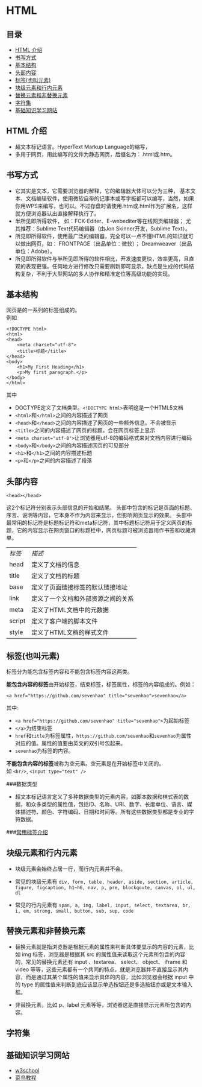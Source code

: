 # HTML

## 目录
* [HTML 介绍](#what)
* [书写方式](#write)
* [基本结构](#struct)
* [头部内容](#head)
* [标签(也叫元素)](#tag)
* [块级元素和行内元素](#block-and-inline)
* [替换元素和非替换元素](#replaced-elements-and-not)
* [字符集](#word)
* [基础知识学习网站](#reading)

## <a name="what">HTML 介绍</a>
* 超文本标记语言。HyperText Markup Language的缩写，
* 多用于网页，用此编写的文件为静态网页，后缀名为：.html或.htm。

## <a name="write">书写方式</a>
* 它其实是文本，它需要浏览器的解释，它的编辑器大体可以分为三种，
  基本文本、文档编辑软件，使用微软自带的记事本或写字板都可以编写，当然，如果你用WPS来编写，也可以。不过存盘时请使用.htm或.html作为扩展名，这样就方便浏览器认出直接解释执行了。
* 半所见即所得软件，
  如：FCK-Editer、E-webediter等在线网页编辑器；
  尤其推荐：Sublime Text代码编辑器（由Jon Skinner开发，Sublime Text）。
* 所见即所得软件，使用最广泛的编辑器，完全可以一点不懂HTML的知识就可以做出网页，如：
  FRONTPAGE（出品单位：微软）；
  Dreamweaver（出品单位：Adobe）。
* 所见即所得软件与半所见即所得的软件相比，开发速度更快，效率更高，且直观的表现更强。任何地方进行修改只需要刷新即可显示。缺点是生成的代码结构复杂，不利于大型网站的多人协作和精准定位等高级功能的实现。


## <a name="struct">基本结构</a>
网页是的一系列的标签组成的。    
例如
```
<!DOCTYPE html>
<html>
<head>
    <meta charset="utf-8">
    <title>标题</title>
</head>
<body>
	<h1>My First Heading</h1>
	<p>My first paragraph.</p>
</body>
</html>
```
其中
* DOCTYPE定义了文档类型。`<!DOCTYPE html>`表明这是一个HTML5文档
* `<html>`和`</html>`之间的内容描述了网页
* `<head>`和`</head>`之间的内容描述了网页的一些额外信息。不会被显示
* `<title>`之间的内容描述了网页的标题。会在网页标签上显示
* `<meta charset="utf-8">`让浏览器用utf-8的编码格式来对文档内容进行编码
* `<body>`和`</body>`之间的内容描述网页的可见部分
* `<h1>`和`</h1>`之间的内容描述标题
* `<p>`和`</p>`之间的内容描述了段落

## <a name="struct">头部内容</a> 
```
<head></head>
```
这2个标记符分别表示头部信息的开始和结尾。
头部中包含的标记是页面的标题、序言、说明等内容，它本身不作为内容来显示，但影响网页显示的效果。
头部中最常用的标记符是标题标记符和meta标记符，其中标题标记符用于定义网页的标题，它的内容显示在网页窗口的标题栏中，网页标题可被浏览器用作书签和收藏清单。

<table>
<tbody>
<tr><td><em>标签</em></td><td><em>描述</em></td></tr>
<tr><td>head</td><td>定义了文档的信息</td></tr>
<tr><td>title</td><td>定义了文档的标题</td></tr>
<tr><td>base</td><td>定义了页面链接标签的默认链接地址</td></tr>
<tr><td>link</td><td>定义了一个文档和外部资源之间的关系</td></tr>
<tr><td>meta</td><td>定义了HTML文档中的元数据</td></tr>
<tr><td>script</td><td>定义了客户端的脚本文件</td></tr>
<tr><td>style</td><td>定义了HTML文档的样式文件</td></tr>
</tbody>
</table>

## <a name="what">标签(也叫元素)</a>
标签分为能包含标签内容和不能包含标签内容这两类。    

**能包含内容的标签**由开始标签，结束标签，标签属性，标签的内容组成的。例如：
```
<a href="https://github.com/sevenhao" title="sevenhao">sevenhao</a>
```
其中:    
* `<a href="https://github.com/sevenhao" title="sevenhao">`为起始标签
* `</a>`为结束标签
* `href`和`title`为标签属性，`https://github.com/sevenhao`和`sevenhao`为属性对应的值。属性的值要由英文的双引号包起来。
* `sevenhao`为标签的内容。

**不能包含内容的标签**被称为空元素。空元素是在开始标签中关闭的。    
如 `<br/>`, `<input type="text" />`

###数据类型
* 超文本标记语言定义了多种数据类型的元素内容，如脚本数据和样式表的数据，和众多类型的属性值，包括ID、名称、URI、数字、长度单位、语言、媒体描述符、颜色、字符编码、日期和时间等。所有这些数据类型都是专业的字符数据。

###[常用标签介绍]()


## <a name="block-and-inline">块级元素和行内元素</a>
* 块级元素会始终占居一行，而行内元素并不会。  

* 常见的块级元素有 `div, form, table, header, aside, section, article, figure, figcaption, h1~h6, nav, p, pre, blockqoute, canvas, ol, ul, dl`    

* 常见的行内元素有 `span, a, img, label, input, select, textarea, br, i, em, strong, small, button, sub, sup, code`


## <a name="replaced-elements-and-not">替换元素和非替换元素</a>
* 替换元素就是指浏览器是根据元素的属性来判断具体要显示的内容的元素，比如 img 标签，浏览器是根据其 src 的属性值来读取这个元素所包含的内容的，常见的替换元素还有 input 、textarea、 select、 object、 iframe 和 video 等等，这些元素都有一个共同的特点，就是浏览器并不直接显示其内容，而是通过其某个属性的值来显示具体的内容，比如浏览器会根据 input 中的 type 的属性值来判断到底应该显示单选按钮还是多选按钮亦或是文本输入框。

* 非替换元素，比如 p、label 元素等等，浏览器这是直接显示元素所包含的内容。

## <a name="word">字符集</a>

## <a name="reading">基础知识学习网站</a>
* [w3school](http://www.w3school.com.cn/h.asp)
* [菜鸟教程](http://www.runoob.com/html/html-tutorial.html)
